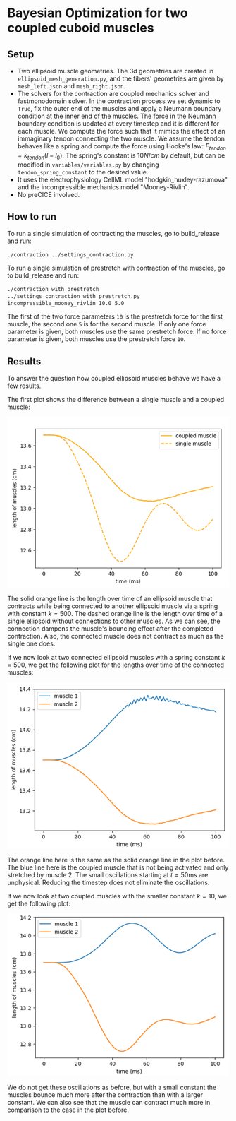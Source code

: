 # Bayesian Optimization for two coupled cuboid muscles

## Setup
- Two ellipsoid muscle geometries. The 3d geometries are created in ```ellipsoid_mesh_generation.py```, and the fibers' geometries are given by ```mesh_left.json``` and ```mesh_right.json```.
- The solvers for the contraction are coupled mechanics solver and fastmonodomain solver. In the contraction process we set dynamic to `True`, fix the outer end of the muscles and apply a Neumann boundary condition at the inner end of the muscles. The force in the Neumann boundary condition is updated at every timestep and it is different for each muscle. We compute the force such that it mimics the effect of an immaginary tendon connecting the two muscle. We assume the tendon behaves like a spring and compute the force using Hooke's law: $F_{tendon} = k_{tendon} (l − l_0 )$. The spring's constant is $10N/cm$ by default, but can be modified in ```variables/variables.py``` by changing ```tendon_spring_constant``` to the desired value.
- It uses the electrophysiology CellML model "hodgkin_huxley-razumova" and the incompressible mechanics model "Mooney-Rivlin".
- No preCICE involved. 

## How to run
To run a single simulation of contracting the muscles, go to build_release and run:
```
./contraction ../settings_contraction.py
```
To run a single simulation of prestretch with contraction of the muscles, go to build_release and run:
```
./contraction_with_prestretch ../settings_contraction_with_prestretch.py incompressible_mooney_rivlin 10.0 5.0
```
The first of the two force parameters `10` is the prestretch force for the first muscle, the second one `5` is for the second muscle. If only one force parameter is given, both muscles use the same prestretch force. If no force parameter is given, both muscles use the prestretch force `10`.

## Results
To answer the question how coupled ellipsoid muscles behave we have a few results.

The first plot shows the difference between a single muscle and a coupled muscle: 

![](../../../figures/comparison_coupled_ellipsoid_muscle_single_muscle_k_500.png)

The solid orange line is the length over time of an ellipsoid muscle that contracts while being connected to another ellipsoid muscle via a spring with constant $k=500$. The dashed orange line is the length over time of a single ellipsoid without connections to other muscles. As we can see, the connection dampens the muscle's bouncing effect after the completed contraction. Also, the connected muscle does not contract as much as the single one does.

If we now look at two connected ellipsoid muscles with a spring constant $k=500$, we get the following plot for the lengths over time of the connected muscles:

![](../../../figures/1ms_k_500_ellipsoid.png)

The orange line here is the same as the solid orange line in the plot before. The blue line here is the coupled muscle that is not being activated and only stretched by muscle 2. The small oscillations starting at $t=50$ms are unphysical. Reducing the timestep does not eliminate the oscillations.

If we now look at two coupled muscles with the smaller constant $k=10$, we get the following plot:

![](../../../figures/k_tendon_10_ellipsoid.png)

We do not get these oscillations as before, but with a small constant the muscles bounce much more after the contraction than with a larger constant. We can also see that the muscle can contract much more in comparison to the case in the plot before.